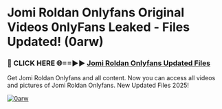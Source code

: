 # Jomi Roldan Onlyfans Original Videos 0nlyFans Leaked - Files Updated! (0arw)

<h3>🔴 CLICK HERE 🌐==►► <a href="https://tinyurl.com/2wckxsce" rel="nofollow">Jomi Roldan Onlyfans Updated Files</a></h3>

Get Jomi Roldan Onlyfans and all content. Now you can access all videos and pictures of Jomi Roldan Onlyfans. New Updated Files 2025!

[![0arw](https://i.imgur.com/AFduVYN.gif)](https://tinyurl.com/2wckxsce)
